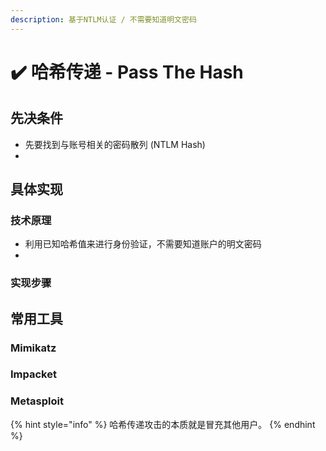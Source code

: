 ```yaml
---
description: 基于NTLM认证 / 不需要知道明文密码
---
```


# ✔️ 哈希传递 - Pass The Hash

## 先决条件

* 先要找到与账号相关的密码散列 (NTLM Hash)
*



## 具体实现

### 技术原理

* 利用已知哈希值来进行身份验证，不需要知道账户的明文密码
*



### 实现步骤





## 常用工具

### Mimikatz







### Impacket







### Metasploit







{% hint style="info" %}
哈希传递攻击的本质就是冒充其他用户。
{% endhint %}
